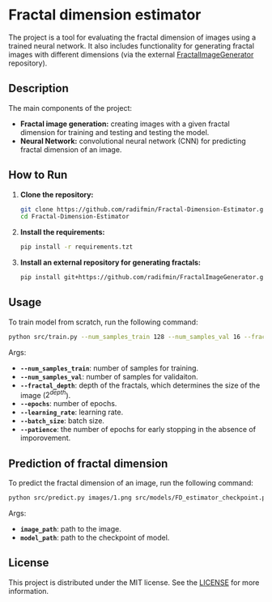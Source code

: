# Fractal dimension estimator

The project is a tool for evaluating the fractal dimension of images using a trained neural network. It also includes functionality for generating fractal images with different dimensions (via the external [FractalImageGenerator](https://github.com/radifmin/FractalImageGenerator) repository).
## Description
<!-- A dataset of fractal images is generated during model training using [FractalImageGenerator](https://github.com/radifmin/FractalImageGenerator) repository. -->
The main components of the project:

* **Fractal image generation:** creating images with a given fractal dimension for training and testing and testing the model.
* **Neural Network:** convolutional neural network (CNN) for predicting fractal dimension of an image.

## How to Run

1. **Clone the repository:**

    ```bash
    git clone https://github.com/radifmin/Fractal-Dimension-Estimator.git
    cd Fractal-Dimension-Estimator
    ```

2. **Install the requirements:**

    ```bash
    pip install -r requirements.tzt
    ```

3. **Install an external repository for generating fractals:**

    ```bash
    pip install git+https://github.com/radifmin/FractalImageGenerator.git
    ```

## Usage

To train model from scratch, run the following command:

```bash
python src/train.py --num_samples_train 128 --num_samples_val 16 --fractal_depth 7 --epochs 100 --learning_rate 0.001 --batch_size 32 --patience 5
```

Args:

* **```--num_samples_train```**: number of samples for training.
* **```--num_samples_val```**: number of samples for validaiton.
* **```--fractal_depth```**: depth of the fractals, which determines the size of the image ($2^{depth}$).
* **```--epochs```**: number of epochs.
* **```--learning_rate```**: learning rate.
* **```--batch_size```**: batch size.
* **```--patience```**: the number of epochs for early stopping in the absence of imporovement.

## Prediction of fractal dimension

To predict the fractal dimension of an image, run the following command:

```bash
python src/predict.py images/1.png src/models/FD_estimator_checkpoint.pth
```

Args:

* **```image_path```**: path to the image.
* **```model_path```**: path to the checkpoint of model.

## License

This project is distributed under the MIT license. See the [LICENSE](LICENSE) for more information.
